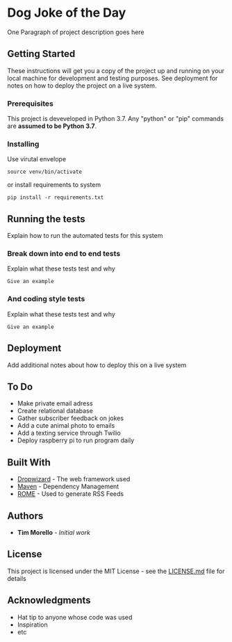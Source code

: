 # Dog Joke of the Day

One Paragraph of project description goes here

## Getting Started

These instructions will get you a copy of the project up and running on your local machine for development and testing purposes. See deployment for notes on how to deploy the project on a live system.

### Prerequisites

This project is deveveloped in Python 3.7. Any "python" or "pip" commands are **assumed to be Python 3.7**.

### Installing

Use virutal envelope

```
source venv/bin/activate
```

or install requirements to system

```
pip install -r requirements.txt
```

## Running the tests

Explain how to run the automated tests for this system

### Break down into end to end tests

Explain what these tests test and why

```
Give an example
```

### And coding style tests

Explain what these tests test and why

```
Give an example
```

## Deployment

Add additional notes about how to deploy this on a live system

## To Do

* Make private email adress
* Create relational database
* Gather subscriber feedback on jokes
* Add a cute animal photo to emails
* Add a texting service through Twilio
* Deploy raspberry pi to run program daily

## Built With

* [Dropwizard](http://www.dropwizard.io/1.0.2/docs/) - The web framework used
* [Maven](https://maven.apache.org/) - Dependency Management
* [ROME](https://rometools.github.io/rome/) - Used to generate RSS Feeds

## Authors

* **Tim Morello** - *Initial work*

## License

This project is licensed under the MIT License - see the [LICENSE.md](LICENSE.md) file for details

## Acknowledgments

* Hat tip to anyone whose code was used
* Inspiration
* etc
